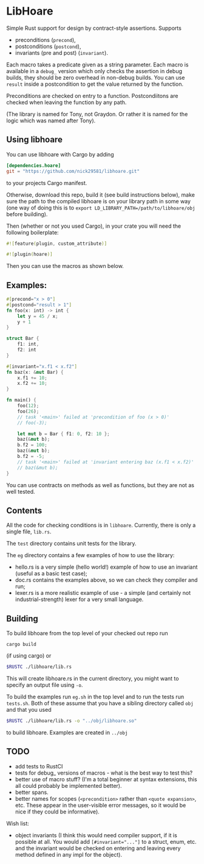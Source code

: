 # LibHoare

Simple Rust support for design by contract-style assertions. Supports
* preconditions (`precond`),
* postconditions (`postcond`),
* invariants (pre and post)  (`invariant`).

Each macro takes a predicate given as a string parameter. Each macro is
available in a `debug_` version which only checks the assertion in debug builds,
they should be zero overhead in non-debug builds. You can use `result` inside a
postcondition to get the value returned by the function.

Preconditions are checked on entry to a function. Postcondiitons are checked when
leaving the function by any path.

(The library is named for Tony, not Graydon. Or rather it is named for the logic
which was named after Tony).


## Using libhoare

You can use libhoare with Cargo by adding

``` toml
[dependencies.hoare]
git = "https://github.com/nick29581/libhoare.git"
```

to your projects Cargo manifest.

Otherwise, download this repo, build it (see build instructions below), make
sure the path to the compiled libhoare is on your library path in some way (one
way of doing this is to `export LD_LIBRARY_PATH=/path/to/libhoare/obj` before
building).

Then (whether or not you used Cargo), in your crate you will need the following
boilerplate:

``` rust
#![feature(plugin, custom_attribute)]

#![plugin(hoare)]
```

Then you can use the macros as shown below.


## Examples:

``` rust
#[precond="x > 0"]
#[postcond="result > 1"]
fn foo(x: int) -> int {
    let y = 45 / x;
    y + 1
}

struct Bar {
    f1: int,
    f2: int
}

#[invariant="x.f1 < x.f2"]
fn baz(x: &mut Bar) {
    x.f1 += 10;
    x.f2 += 10;
}

fn main() {
    foo(12);
    foo(26);
    // task '<main>' failed at 'precondition of foo (x > 0)'
    // foo(-3);

    let mut b = Bar { f1: 0, f2: 10 };
    baz(&mut b);
    b.f2 = 100;
    baz(&mut b);
    b.f2 = -5;
    // task '<main>' failed at 'invariant entering baz (x.f1 < x.f2)'
    // baz(&mut b);
}
```

You can use contracts on methods as well as functions, but they are not as well
tested.


## Contents

All the code for checking conditions is in `libhoare`. Currently, there is only
a single file, `lib.rs`.

The `test` directory contains unit tests for the library.

The `eg` directory contains a few examples of how to use the library:

 * hello.rs is a very simple (hello world!) example of how to use an invariant
(useful as a basic test case);
 * doc.rs contains the examples above, so we can check they compiler and run;
 * lexer.rs is a more realistic example of use - a simple (and certainly not
industrial-strength) lexer for a very small language.


## Building

To build libhoare from the top level of your checked out repo run

```
cargo build
```

(if using cargo) or

``` bash
$RUSTC ./libhoare/lib.rs
```

This will create libhoare.rs in the current directory, you might want to specify
an output file using `-o`.

To build the examples run `eg.sh` in the top level and to run the tests run `tests.sh`.
Both of these assume that you have a sibling directory called `obj` and that you
used

``` bash
$RUSTC ./libhoare/lib.rs -o "../obj/libhoare.so"
```

to build libhoare. Examples are created in `../obj`


## TODO

* add tests to RustCI
* tests for debug_ versions of macros - what is the best way to test this?
* better use of macro stuff? (I'm a total beginner at syntax extensions, this all
could probably be implemented better).
* better spans.
* better names for scopes (`<precondition>` rather than `<quote expansion>`, etc.
These appear in the user-visible error messages, so it would be nice if they could
be informative).

Wish list:

* object invariants (I think this would need compiler support, if it is possible
at all. You would add `[#invariant="..."]` to a struct, enum, etc. and the
invariant would be checked on entering and leaving every method defined in any
impl for the object).

